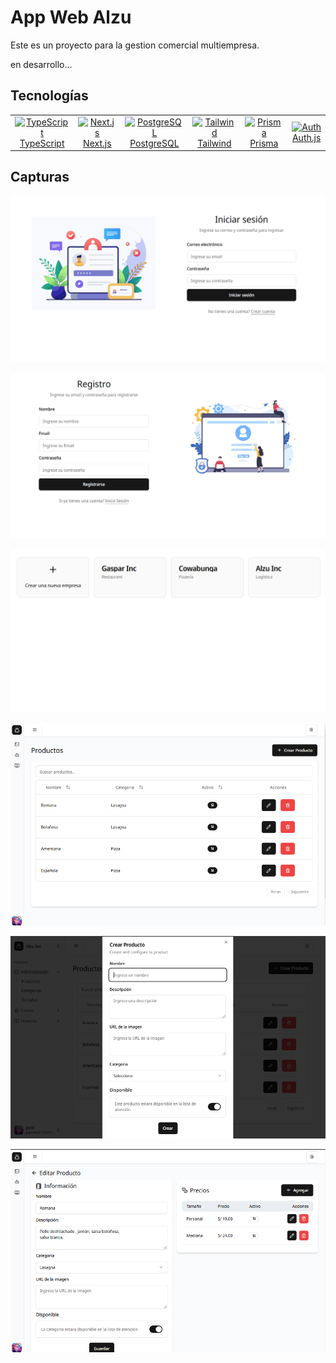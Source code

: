 # App Web Alzu

Este es un proyecto para la gestion comercial multiempresa.


en desarrollo...

## Tecnologías
<table align="center">
  <tr>
    <td align="center">
      <a href="https://www.typescriptlang.org/">
        <img src="https://res.cloudinary.com/dt8zu6zzd/logos/TypeScript.png" alt="TypeScript" width="50" height="50"><br>
        TypeScript
      </a>
    </td>
    <td align="center">
      <a href="https://nextjs.org/">
        <img src="https://assets.vercel.com/image/upload/v1607554385/repositories/next-js/next-logo.png" alt="Next.js" width="50" height="50"><br>
        Next.js
      </a>
    </td>
    <td align="center">
      <a href="https://www.postgresql.org/">
        <img src="https://giswiki.hsr.ch/images/thumb/5/55/PostgreSQL_Logo.png/150px-PostgreSQL_Logo.png" alt="PostgreSQL" width="50" height="50"><br>
        PostgreSQL
      </a>
    </td>
    <td align="center">
      <a href="https://tailwindcss.com/">
      <img src="https://files.raycast.com/50kq86d4gic47z6jp02htuxx2s4u" alt="Tailwind" width="50" height="50"><br>
        Tailwind
      </a>
    </td>   
    <td align="center">
      <a href="https://www.prisma.io/">
      <img src="https://avatars.githubusercontent.com/u/17219288?s=280&v=4" alt="Prisma" width="50" height="50"><br>
        Prisma
      </a>
    </td> 
    <td align="center">
      <a href="https://authjs.dev/">
      <img src="https://authjs.dev/img/etc/logo-sm.webp" alt="Auth" width="50" height="50"><br>
        Auth.js
      </a>
    </td> 
  </tr>
</table>

## Capturas

![Imagen 1](public/preview/img-01-login.png)

![Imagen 2](public/preview/img-02-register.png)

![Imagen 3](public/preview/img-03-select_company.png)

![Imagen 4](public/preview/img-04-products.png)

![Imagen 5](public/preview/img-05-create_product.png)

![Imagen 6](public/preview/img-06-detail_product.png)



